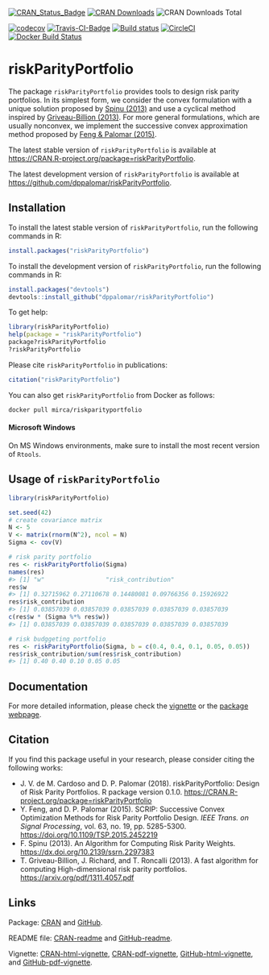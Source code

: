 <!-- README.md is generated from README.Rmd. Please edit that file -->
[![CRAN\_Status\_Badge](https://www.r-pkg.org/badges/version/riskParityPortfolio)](https://cran.r-project.org/package=riskParityPortfolio)
[![CRAN
Downloads](https://cranlogs.r-pkg.org/badges/riskParityPortfolio)](https://cran.r-project.org/package=riskParityPortfolio)
![CRAN Downloads
Total](https://cranlogs.r-pkg.org/badges/grand-total/riskParityPortfolio?color=brightgreen)

[![codecov](https://codecov.io/gh/mirca/riskParityPortfolio/branch/master/graph/badge.svg)](https://codecov.io/gh/mirca/riskParityPortfolio)
[![Travis-CI-Badge](https://travis-ci.org/mirca/riskParityPortfolio.svg?branch=master)](https://travis-ci.org/mirca/riskParityPortfolio)
[![Build
status](https://ci.appveyor.com/api/projects/status/dqjti1y461u7sjn8/branch/master?svg=true)](https://ci.appveyor.com/project/mirca/riskparityportfolio/branch/master)
[![CircleCI](https://circleci.com/gh/mirca/riskParityPortfolio.svg?style=svg)](https://circleci.com/gh/mirca/riskParityPortfolio)
[![Docker Build
Status](https://img.shields.io/docker/build/mirca/riskparityportfolio.svg)](https://hub.docker.com/r/mirca/riskparityportfolio/)

riskParityPortfolio
===================

The package `riskParityPortfolio` provides tools to design risk parity
portfolios. In its simplest form, we consider the convex formulation
with a unique solution proposed by [Spinu
(2013)](https://dx.doi.org/10.2139/ssrn.2297383) and use a cyclical
method inspired by [Griveau-Billion
(2013)](https://arxiv.org/pdf/1311.4057.pdf). For more general
formulations, which are usually nonconvex, we implement the successive
convex approximation method proposed by [Feng & Palomar
(2015)](https://doi.org/10.1109/TSP.2015.2452219).

The latest stable version of `riskParityPortfolio` is available at
<https://CRAN.R-project.org/package=riskParityPortfolio>.

The latest development version of `riskParityPortfolio` is available at
<https://github.com/dppalomar/riskParityPortfolio>.

Installation
------------

To install the latest stable version of `riskParityPortfolio`, run the
following commands in R:

``` r
install.packages("riskParityPortfolio")
```

To install the development version of `riskParityPortfolio`, run the
following commands in R:

``` r
install.packages("devtools")
devtools::install_github("dppalomar/riskParityPortfolio")
```

To get help:

``` r
library(riskParityPortfolio)
help(package = "riskParityPortfolio")
package?riskParityPortfolio
?riskParityPortfolio
```

Please cite `riskParityPortfolio` in publications:

``` r
citation("riskParityPortfolio")
```

You can also get `riskParityPortfolio` from Docker as follows:

    docker pull mirca/riskparityportfolio

#### Microsoft Windows

On MS Windows environments, make sure to install the most recent version
of `Rtools`.

Usage of `riskParityPortfolio`
------------------------------

``` r
library(riskParityPortfolio)

set.seed(42)
# create covariance matrix
N <- 5
V <- matrix(rnorm(N^2), ncol = N)
Sigma <- cov(V)

# risk parity portfolio
res <- riskParityPortfolio(Sigma)
names(res)
#> [1] "w"                 "risk_contribution"
res$w
#> [1] 0.32715962 0.27110678 0.14480081 0.09766356 0.15926922
res$risk_contribution
#> [1] 0.03857039 0.03857039 0.03857039 0.03857039 0.03857039
c(res$w * (Sigma %*% res$w))
#> [1] 0.03857039 0.03857039 0.03857039 0.03857039 0.03857039

# risk budggeting portfolio
res <- riskParityPortfolio(Sigma, b = c(0.4, 0.4, 0.1, 0.05, 0.05))
res$risk_contribution/sum(res$risk_contribution)
#> [1] 0.40 0.40 0.10 0.05 0.05
```

Documentation
-------------

For more detailed information, please check the
[vignette](https://htmlpreview.github.io/?https://github.com/dppalomar/riskParityPortfolio/blob/master/vignettes/RiskParityPortfolio.html)
or the [package webpage](https://mirca.github.io/riskParityPortfolio).

Citation
--------

If you find this package useful in your research, please consider citing
the following works:

-   J. V. de M. Cardoso and D. P. Palomar (2018). riskParityPortfolio:
    Design of Risk Parity Portfolios. R package version 0.1.0.
    <https://CRAN.R-project.org/package=riskParityPortfolio>
-   Y. Feng, and D. P. Palomar (2015). SCRIP: Successive Convex
    Optimization Methods for Risk Parity Portfolio Design. *IEEE Trans.
    on Signal Processing*, vol. 63, no. 19, pp. 5285-5300.
    <https://doi.org/10.1109/TSP.2015.2452219>
-   F. Spinu (2013). An Algorithm for Computing Risk Parity Weights.
    <https://dx.doi.org/10.2139/ssrn.2297383>
-   T. Griveau-Billion, J. Richard, and T. Roncalli (2013). A fast
    algorithm for computing High-dimensional risk parity portfolios.
    <https://arxiv.org/pdf/1311.4057.pdf>

Links
-----

Package: [CRAN](https://CRAN.R-project.org/package=riskParityPortfolio)
and [GitHub](https://github.com/dppalomar/riskParityPortfolio).

README file:
[CRAN-readme](https://cran.r-project.org/web/packages/riskParityPortfolio/readme/README.html)
and
[GitHub-readme](https://htmlpreview.github.io/?https://github.com/dppalomar/riskParityPortfolio/blob/master/README.html).

Vignette:
[CRAN-html-vignette](https://cran.r-project.org/web/packages/riskParityPortfolio/vignettes/RiskParityPortfolio.html),
[CRAN-pdf-vignette](https://cran.r-project.org/web/packages/riskParityPortfolio/vignettes/RiskParityPortfolio-pdf.pdf),
[GitHub-html-vignette](https://htmlpreview.github.io/?https://github.com/dppalomar/riskParityPortfolio/blob/master/vignettes/RiskParityPortfolio.html),
and
[GitHub-pdf-vignette](https://docs.google.com/viewer?url=https://github.com/dppalomar/riskParityPortfolio/raw/master/vignettes/RiskParityPortfolio-pdf.pdf).
